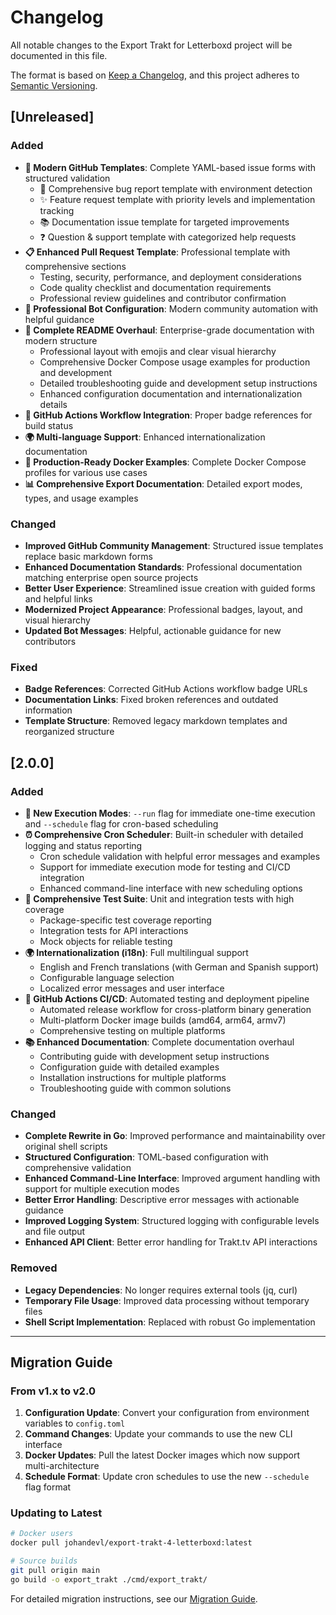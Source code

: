 # Changelog

All notable changes to the Export Trakt for Letterboxd project will be documented in this file.

The format is based on [Keep a Changelog](https://keepachangelog.com/en/1.0.0/),
and this project adheres to [Semantic Versioning](https://semver.org/spec/v2.0.0.html).

## [Unreleased]

### Added

- **🎨 Modern GitHub Templates**: Complete YAML-based issue forms with structured validation
  - 🐛 Comprehensive bug report template with environment detection
  - ✨ Feature request template with priority levels and implementation tracking
  - 📚 Documentation issue template for targeted improvements
  - ❓ Question & support template with categorized help requests
- **📋 Enhanced Pull Request Template**: Professional template with comprehensive sections
  - Testing, security, performance, and deployment considerations
  - Code quality checklist and documentation requirements
  - Professional review guidelines and contributor confirmation
- **🤖 Professional Bot Configuration**: Modern community automation with helpful guidance
- **📖 Complete README Overhaul**: Enterprise-grade documentation with modern structure
  - Professional layout with emojis and clear visual hierarchy
  - Comprehensive Docker Compose usage examples for production and development
  - Detailed troubleshooting guide and development setup instructions
  - Enhanced configuration documentation and internationalization details
- **🔧 GitHub Actions Workflow Integration**: Proper badge references for build status
- **🌍 Multi-language Support**: Enhanced internationalization documentation
- **🐳 Production-Ready Docker Examples**: Complete Docker Compose profiles for various use cases
- **📊 Comprehensive Export Documentation**: Detailed export modes, types, and usage examples

### Changed

- **Improved GitHub Community Management**: Structured issue templates replace basic markdown forms
- **Enhanced Documentation Standards**: Professional documentation matching enterprise open source projects
- **Better User Experience**: Streamlined issue creation with guided forms and helpful links
- **Modernized Project Appearance**: Professional badges, layout, and visual hierarchy
- **Updated Bot Messages**: Helpful, actionable guidance for new contributors

### Fixed

- **Badge References**: Corrected GitHub Actions workflow badge URLs
- **Documentation Links**: Fixed broken references and outdated information
- **Template Structure**: Removed legacy markdown templates and reorganized structure

## [2.0.0]

### Added

- **🚀 New Execution Modes**: `--run` flag for immediate one-time execution and `--schedule` flag for cron-based scheduling
- **⏰ Comprehensive Cron Scheduler**: Built-in scheduler with detailed logging and status reporting
  - Cron schedule validation with helpful error messages and examples
  - Support for immediate execution mode for testing and CI/CD integration
  - Enhanced command-line interface with new scheduling options
- **🧪 Comprehensive Test Suite**: Unit and integration tests with high coverage
  - Package-specific test coverage reporting
  - Integration tests for API interactions
  - Mock objects for reliable testing
- **🌍 Internationalization (i18n)**: Full multilingual support
  - English and French translations (with German and Spanish support)
  - Configurable language selection
  - Localized error messages and user interface
- **🔄 GitHub Actions CI/CD**: Automated testing and deployment pipeline
  - Automated release workflow for cross-platform binary generation
  - Multi-platform Docker image builds (amd64, arm64, armv7)
  - Comprehensive testing on multiple platforms
- **📚 Enhanced Documentation**: Complete documentation overhaul
  - Contributing guide with development setup instructions
  - Configuration guide with detailed examples
  - Installation instructions for multiple platforms
  - Troubleshooting guide with common solutions

### Changed

- **Complete Rewrite in Go**: Improved performance and maintainability over original shell scripts
- **Structured Configuration**: TOML-based configuration with comprehensive validation
- **Enhanced Command-Line Interface**: Improved argument handling with support for multiple execution modes
- **Better Error Handling**: Descriptive error messages with actionable guidance
- **Improved Logging System**: Structured logging with configurable levels and file output
- **Enhanced API Client**: Better error handling for Trakt.tv API interactions

### Removed

- **Legacy Dependencies**: No longer requires external tools (jq, curl)
- **Temporary File Usage**: Improved data processing without temporary files
- **Shell Script Implementation**: Replaced with robust Go implementation

---

## Migration Guide

### From v1.x to v2.0

1. **Configuration Update**: Convert your configuration from environment variables to `config.toml`
2. **Command Changes**: Update your commands to use the new CLI interface
3. **Docker Updates**: Pull the latest Docker images which now support multi-architecture
4. **Schedule Format**: Update cron schedules to use the new `--schedule` flag format

### Updating to Latest

```bash
# Docker users
docker pull johandevl/export-trakt-4-letterboxd:latest

# Source builds
git pull origin main
go build -o export_trakt ./cmd/export_trakt/
```

For detailed migration instructions, see our [Migration Guide](https://github.com/JohanDevl/Export_Trakt_4_Letterboxd/wiki/Migration-Guide).
